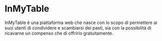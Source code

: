 # InMyTable

InMyTable è una piattaforma web che nasce con lo
scopo di permettere ai suoi utenti di condividere e
scambiarsi dei pasti, sia con la possibilità di
ricavarne un compenso che di offrirlo gratuitamente.
